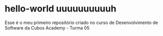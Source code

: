 # hello-world uuuuuuuuuuh
Esse é o meu primeiro repositório criado no curso de Desenvolvimento de Software da Cubos Academy - Turma 05
